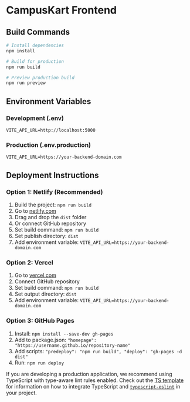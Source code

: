 # CampusKart Frontend

## Build Commands

```bash
# Install dependencies
npm install

# Build for production
npm run build

# Preview production build
npm run preview
```

## Environment Variables

### Development (.env)
```
VITE_API_URL=http://localhost:5000
```

### Production (.env.production)
```
VITE_API_URL=https://your-backend-domain.com
```

## Deployment Instructions

### Option 1: Netlify (Recommended)
1. Build the project: `npm run build`
2. Go to [netlify.com](https://netlify.com)
3. Drag and drop the `dist` folder
4. Or connect GitHub repository
5. Set build command: `npm run build`
6. Set publish directory: `dist`
7. Add environment variable: `VITE_API_URL=https://your-backend-domain.com`

### Option 2: Vercel
1. Go to [vercel.com](https://vercel.com)
2. Connect GitHub repository
3. Set build command: `npm run build`
4. Set output directory: `dist`
5. Add environment variable: `VITE_API_URL=https://your-backend-domain.com`

### Option 3: GitHub Pages
1. Install: `npm install --save-dev gh-pages`
2. Add to package.json: `"homepage": "https://username.github.io/repository-name"`
3. Add scripts: `"predeploy": "npm run build", "deploy": "gh-pages -d dist"`
4. Run: `npm run deploy`

If you are developing a production application, we recommend using TypeScript with type-aware lint rules enabled. Check out the [TS template](https://github.com/vitejs/vite/tree/main/packages/create-vite/template-react-ts) for information on how to integrate TypeScript and [`typescript-eslint`](https://typescript-eslint.io) in your project.
